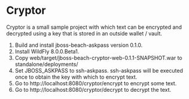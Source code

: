 Cryptor
=======

Cryptor is a small sample project with which text can be encrypted and decrypted using a key that is stored in an
outside wallet / vault.

1. Build and install jboss-beach-askpass version 0.1.0.
1. Install WildFly 8.0.0.Beta1.
1. Copy web/target/jboss-beach-cryptor-web-0.1.1-SNAPSHOT.war to standalone/deployments/
1. Set JBOSS_ASKPASS to ssh-askpass.
   ssh-askpass will be executed once to obtain the key with which to encrypt text.
1. Go to http://localhost:8080/cryptor/encrypt to encrypt some text.
1. Go to http://localhost:8080/cryptor/decrypt to decrypt the text.